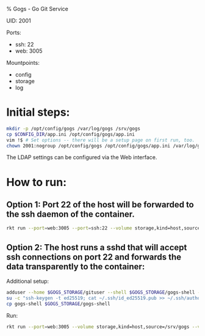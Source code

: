 % Gogs - Go Git Service

UID: 2001

Ports:
- ssh: 22
- web: 3005

Mountpoints:
- config
- storage
- log


# Initial steps:
```sh
mkdir -p /opt/config/gogs /var/log/gogs /srv/gogs
cp $CONFIG_DIR/app.ini /opt/config/gogs/app.ini
vim !$ # Set options -- there will be a setup page on first run, too.
chown 2001:nogroup /opt/config/gogs /opt/config/gogs/app.ini /var/log/gogs /srv/gogs
```

The LDAP settings can be configured via the Web interface.

# How to run:

## Option 1: Port 22 of the host will be forwarded to the ssh daemon of the container.
```sh
rkt run --port=web:3005 --port=ssh:22 --volume storage,kind=host,source=/srv/gogs --volume config,kind=host,source=/opt/config/gogs --volume log,kind=host,source=/var/log/gogs --debug --interactive --dns=134.100.9.61 rkt.mafiasi.de/gogs
```

## Option 2: The host runs a sshd that will accept ssh connections on port 22 and forwards the data transparently to the container:

Additional setup:
```sh
adduser --home $GOGS_STORAGE/gituser --shell $GOGS_STORAGE/gogs-shell --uid 2001 gogs
su -c "ssh-keygen -t ed25519; cat ~/.ssh/id_ed25519.pub >> ~/.ssh/authorized_keys" gogs
cp gogs-shell $GOGS_STORAGE/gogs-shell
```

Run:
```sh
rkt run --port=web:3005 --volume storage,kind=host,source=/srv/gogs --volume config,kind=host,source=/opt/config/gogs --volume log,kind=host,source=/var/log/gogs --debug --interactive --dns=134.100.9.61 rkt.mafiasi.de/gogs
```
